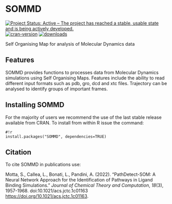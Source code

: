 # SOMMD

<!-- badges: start -->
  [![Project Status: Active – The project has reached a stable, usable state and is being actively developed.](https://www.repostatus.org/badges/latest/active.svg)](https://www.repostatus.org/#active)
  [![cran-version](https://www.r-pkg.org/badges/version-last-release/SOMMD?color=blue)](https://cran.r-project.org/web/packages/SOMMD/index.html)
  [![downloads](https://cranlogs.r-pkg.org/badges/grand-total/SOMMD)](https://cranlogs.r-pkg.org/badges/grand-total/SOMMD)

<!-- badges: end -->
 
Self Organising Map for analysis of Molecular Dynamics data

## Features ##

SOMMD provides functions to processes data from Molecular Dynamics simulations using Self Organising Maps. Features include the ability to read different input formats such as pdb, gro, dcd and xtc files. Trajectory can be analysed to identify groups of important frames.

## Installing SOMMD ##

For the majority of users we recommend the use of the last stable release available from CRAN. 
To install from within R issue the command:

```
#!r
install.packages("SOMMD", dependencies=TRUE)
```

## Citation ##

To cite SOMMD in publications use:

  Motta, S., Callea, L., Bonati, L., Pandini, A. (2022).
  “PathDetect-SOM: A Neural Network Approach for the Identification of
  Pathways in Ligand Binding Simulations.” _Journal of Chemical Theory
  and Computation_, *18*(3), 1957-1968. doi:10.1021/acs.jctc.1c01163
  <https://doi.org/10.1021/acs.jctc.1c01163>.

